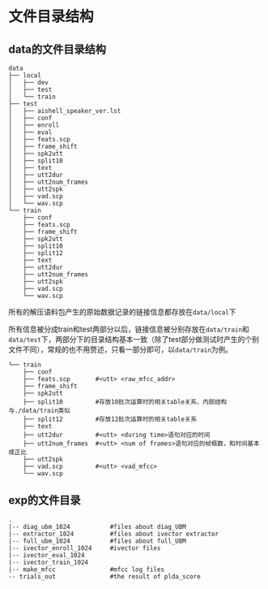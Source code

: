 # 文件目录结构

## data的文件目录结构

```shell
data
├── local
│   ├── dev
│   ├── test
│   └── train
├── test
│   ├── aishell_speaker_ver.lst
│   ├── conf
│   ├── enroll
│   ├── eval
│   ├── feats.scp
│   ├── frame_shift
│   ├── spk2utt
│   ├── split10
│   ├── text
│   ├── utt2dur
│   ├── utt2num_frames
│   ├── utt2spk
│   ├── vad.scp
│   └── wav.scp
└── train
    ├── conf
    ├── feats.scp
    ├── frame_shift
    ├── spk2utt
    ├── split10
    ├── split12
    ├── text
    ├── utt2dur
    ├── utt2num_frames
    ├── utt2spk
    ├── vad.scp
    └── wav.scp
```

所有的解压语料包产生的原始数据记录的链接信息都存放在``data/local``下

所有信息被分成train和test两部分以后，链接信息被分别存放在``data/train``和``data/test``下，两部分下的目录结构基本一致（除了test部分做测试时产生的个别文件不同），常规的也不用赘述，只看一部分即可，以``data/train``为例。

```shell
└── train
    ├── conf		
    ├── feats.scp		#<utt> <raw_mfcc_addr>
    ├── frame_shift
    ├── spk2utt
    ├── split10			#存放10批次运算时的相关table关系，内部结构与./data/train类似
    ├── split12			#存放12批次运算时的相关table关系
    ├── text
    ├── utt2dur			#<utt> <during time>语句对应的时间
    ├── utt2num_frames	#<utt> <num of frames>语句对应的帧框数，和时间基本成正比
    ├── utt2spk			
    ├── vad.scp			#<utt> <vad_mfcc>
    └── wav.scp
```

## exp的文件目录

```shell
.
|-- diag_ubm_1024			#files about diag_UBM
|-- extractor_1024			#files about ivector extractor
|-- full_ubm_1024			#files about full_UBM
|-- ivector_enroll_1024		#ivector files
|-- ivector_eval_1024
|-- ivector_train_1024		
|-- make_mfcc				#mfcc log files
-- trials_out				#the result of plda_score
```

